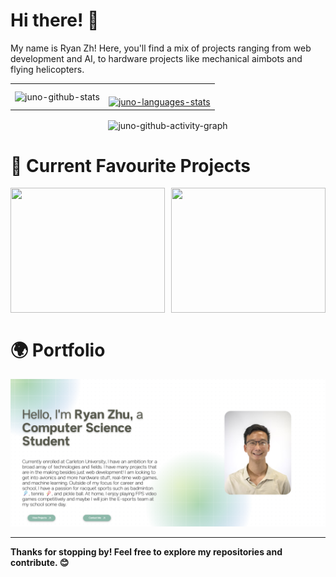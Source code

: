 # Hi there! 👋

My name is Ryan Zh! Here, you'll find a mix of projects ranging from web development and AI, to hardware projects like mechanical aimbots and flying helicopters.

<div align="center">
  <table>
    <tr>
      <td>
        <img align="center" src="https://github-readme-stats.vercel.app/api?username=Juno9170&show=prs_merged&theme=catppuccin_latte&show_icons=true" alt="juno-github-stats" />
      </td>
      <td align="center" vertical-align="middle">
        <a href="https://monkeytype.com/profile/finityfly" target="blank">
          <br />
          <img align="center" src="https://github-readme-stats.vercel.app/api/top-langs/?username=Juno9170&layout=compact&theme=catppuccin_latte" alt="juno-languages-stats" />
        </a>
      </td>
    </tr>
  </table>
</div>
<div align="center">
      <img align="center" src="https://github-readme-activity-graph.vercel.app/graph?username=Juno9170&theme=vue&days=20&height=300" alt="juno-github-activity-graph" />
</div>

# 🌟 Current Favourite Projects

<div style="display: grid; grid-template-columns: repeat(2, 1fr); gap: 10px;">
        <div style="height: 200px;">
            <a src="https://github.com/Whiplash-Robotics/Whiplash-Aimbot">
              <img src="https://github-readme-stats.vercel.app/api/pin/?username=Whiplash-Robotics&repo=Whiplash-Aimbot" style="width: 100%; height: 100%; object-fit: cover;"/>
            </a>
        </div>
          <a src="https://github.com/Juno9170/Sixth-Sense">
            <div style="height: 200px;">
                <img src="https://github-readme-stats.vercel.app/api/pin/?username=Juno9170&repo=Sixth-Sense" style="width: 100%; height: 100%; object-fit: cover;">
            </div>
          </a>
    </div>

# 🌍 Portfolio

[<img width="1467" alt="image" src="./assets/portfolio.png" />](https://ryanzhu.dev)

---

**Thanks for stopping by! Feel free to explore my repositories and contribute. 😊**
